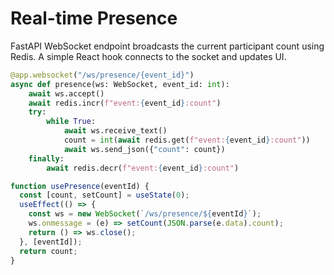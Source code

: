 # Real-time Presence

FastAPI WebSocket endpoint broadcasts the current participant count using Redis.
A simple React hook connects to the socket and updates UI.

```python
@app.websocket("/ws/presence/{event_id}")
async def presence(ws: WebSocket, event_id: int):
    await ws.accept()
    await redis.incr(f"event:{event_id}:count")
    try:
        while True:
            await ws.receive_text()
            count = int(await redis.get(f"event:{event_id}:count"))
            await ws.send_json({"count": count})
    finally:
        await redis.decr(f"event:{event_id}:count")
```

```jsx
function usePresence(eventId) {
  const [count, setCount] = useState(0);
  useEffect(() => {
    const ws = new WebSocket(`/ws/presence/${eventId}`);
    ws.onmessage = (e) => setCount(JSON.parse(e.data).count);
    return () => ws.close();
  }, [eventId]);
  return count;
}
```
